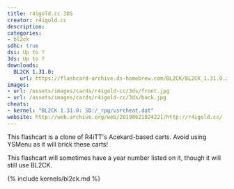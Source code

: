 ```yaml
---
title: r4igold.cc 3DS
creator: r4igold.cc
description:
categories:
- bl2ck
sdhc: true
dsi: Up to ?
3ds: Up to ?
downloads:
  BL2CK 1.31.0:
    url: https://flashcard-archive.ds-homebrew.com/BL2CK/BL2CK_1.31.0.zip
images:
- url: /assets/images/cards/r4igold-cc/3ds/front.jpg
- url: /assets/images/cards/r4igold-cc/3ds/back.jpg
cheats:
- kernel: "BL2CK 1.31.0: SD:/_rpg/usrcheat.dat"
website: http://web.archive.org/web/20190621024221/http://r4igold.cc/
---
```

This flashcart is a clone of R4iTT's Acekard-based carts. Avoid using YSMenu as it will brick these carts!

This flashcart will sometimes have a year number listed on it, though it will still use BL2CK.

{% include kernels/bl2ck.md %}